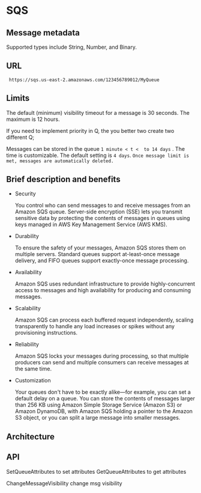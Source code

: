# SQS

## Message metadata

Supported types include String, Number, and Binary. 

## URL

     https://sqs.us-east-2.amazonaws.com/123456789012/MyQueue


## Limits 

The default (minimum) visibility timeout for a message is 30 seconds. The maximum is 12 hours.

If you need to implement priority in Q, the you better two create two different Q;

Messages can be stored in the queue `1 minute < t <  to 14 days` . The time is customizable. 
The default setting is `4 days`. `Once message limit is met, messages are automatically deleted.`


## Brief description and benefits

* Security 
 
  You control who can send messages to and receive messages
   from an Amazon SQS queue. Server-side encryption (SSE) lets you transmit 
   sensitive data by protecting the contents of messages in queues using keys 
   managed in AWS Key Management Service (AWS KMS).

* Durability 
    
  To ensure the safety of your messages, Amazon SQS stores them on multiple 
  servers. Standard queues support at-least-once message delivery, and FIFO
   queues support exactly-once message processing.

* Availability 

  Amazon SQS uses redundant infrastructure to provide highly-concurrent 
  access to messages and high availability for producing and consuming messages.

* Scalability

  Amazon SQS can process each buffered request independently, scaling 
  transparently to handle any load increases or spikes without any provisioning
   instructions.

* Reliability
   
   Amazon SQS locks your messages during processing, so that multiple producers
    can send and multiple consumers can receive messages at the same time.

* Customization
  
   Your queues don't have to be exactly alike—for example, you can set a default
    delay on a queue. You can store the contents of messages larger than 256 KB
     using Amazon Simple Storage Service (Amazon S3) or Amazon DynamoDB, 
     with Amazon SQS holding a pointer to the Amazon S3 object, or you can split
      a large message into smaller messages.

## Architecture



## API 

SetQueueAttributes  to set attributes
GetQueueAttributes  to get attributes 

ChangeMessageVisibility change msg visibility
